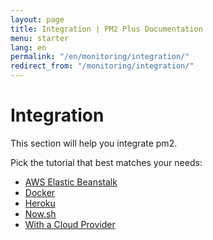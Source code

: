 ```yaml
---
layout: page
title: Integration | PM2 Plus Documentation
menu: starter
lang: en
permalink: "/en/monitoring/integration/"
redirect_from: "/monitoring/integration/"
---
```


# Integration

This section will help you integrate pm2.

Pick the tutorial that best matches your needs:

- [AWS Elastic Beanstalk](monitoring/integration/beanstalk.md)
- [Docker](monitoring/integration/docker.md)
- [Heroku](monitoring/integration/heroku.md)
- [Now.sh](monitoring/integration/now.md)
- [With a Cloud Provider](monitoring/integration/cloud-providers.md)